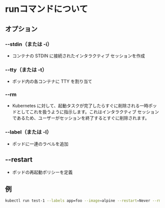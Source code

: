 # runコマンドについて
## オプション
### --stdin（または -i）
- コンテナの STDIN に接続されたインタラクティブ セッションを作成
### --tty（または -t）
- ポッド内の各コンテナに TTY を割り当て
### --rm
- Kubernetes に対して、起動タスクが完了したらすぐに削除される一時ポッドとしてこれを扱うように指示します。これはインタラクティブ セッションであるため、ユーザーがセッションを終了するとすぐに削除されます。
### --label（または -l）
- ポッドに一連のラベルを追加
## --restart
- ポッドの再起動ポリシーを定義

## 例
```sh
kubectl run test-1 --labels app=foo --image=alpine --restart=Never --rm --stdin --tty
```
